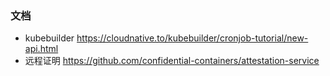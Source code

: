 ### 文档
 - kubebuilder  https://cloudnative.to/kubebuilder/cronjob-tutorial/new-api.html
 - 远程证明 https://github.com/confidential-containers/attestation-service


